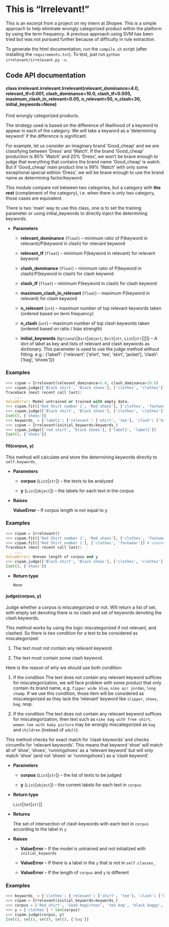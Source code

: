# This is “Irrelevant!”

This is an excerpt from a project on my intern at Shopee. This is a simple approach to help
eliminate wrongly categorized product within the platform by using the term frequency. A previous approach
using SVM has been tried but was not pursued further because of difficulty in rule extraction.

To generate the html documentation, run the `compile.sh` script (after installing the `requirements.txt`).
To test, just run `python irrelevant/irrelevant.py -v`.

## Code API documentation


#### class irrelevant.irrelevant.Irrelevant(relevant_dominance=4.0, relevant_tf=0.001, clash_dominance=10.0, clash_tf=0.005, maximum_clash_in_relevant=0.05, n_relevant=50, n_clash=30, initial_keywords=None)
Find wrongly categorized products.

The strategy used is based on the difference of likelihood of a keyword
to appear in each of the category. We will take a keyword as a ‘determining keyword’ if the difference is
significant.

For example, let us consider an imaginary brand ‘Good_cheap’ and we are classifying
between ‘Dress’ and ‘Watch’. If the brand ‘Good_cheap’ production is 80% ‘Watch’ and 20% ‘Dress’, we won’t be
brave enough to judge that everything that contains the brand name ‘Good_cheap’ is watch. But if ‘Good_cheap’
main product line is 99% ‘Watch’ with only some exceptional special edition ‘Dress’, we will be brave enough
to use the brand name as determining factor/keyword.

This module compare not between two categories, but a category with **the rest** (complement of the category), i.e.
when there is only two category, those cases are equivalent.

There is two ‘main’ way to use this class, one is to set the training parameter or using initial_keywords
to directly inject the determining keywords.


* **Parameters**

    
    * **relevant_dominance** (`float`) – minimum ratio of P(keyword in relevant)/P(keyword in clash) for relevant keyword


    * **relevant_tf** (`float`) – minimum P(keyword in relevant) for relevant keyword


    * **clash_dominance** (`float`) – minimum ratio of P(keyword in clash)/P(keyword in clash) for clash keyword


    * **clash_tf** (`float`) – minimum P(keyword in clash) for clash keyword


    * **maximum_clash_in_relevant** (`float`) – maximum P(keyword in relevant) for clash keyword


    * **n_relevant** (`int`) – maximum number of top relevant keywords taken (ordered based on term frequency)


    * **n_clash** (`int`) – maximum number of top clash keywords taken (ordered based on ratio / bias strength)


    * **initial_keywords** (`Optional`[`Dict`[`object`, `Dict`[`str`, `List`[`str`]]]]) – A dict of label as key and lists of relevant and clash keywords as dictionary.
    This parameter is used to use the judge method without fitting.
    e.g.: {‘label1’: {‘relevant’: [‘shirt’, ‘tee’, ‘skirt’, ‘jacket’], ‘clash’: [‘bag’, ‘shoes’]}}


### Examples

```python
>>> cspam = Irrelevant(relevant_dominance=5.0, clash_dominance=20.0)
>>> cspam.judge(['Black shirt', 'Black shoes'], ['clothes', 'clothes'])
Traceback (most recent call last):
    ...
ValueError: Model untrained or trained with empty data.
>>> cspam.fit(['Red Shirt number 1', 'Red shoes'], ['clothes', 'footwear'])
>>> cspam.judge(['Black shirt', 'Black shoes'], ['clothes', 'clothes'])
[set(), {'shoes'}]
>>> keywords_ = {'label1': {'relevant': ['shirt', 'tee'], 'clash': ['bag', 'shoes']}}
>>> cspam = Irrelevant(initial_keywords=keywords_)
>>> cspam.judge(['red shirt', 'black shoes'], ['label1', 'label1'])
[set(), {'shoes'}]
```


#### fit(corpus, y)
This method will calculate and store the determining keywords directly to `self.keywords_`


* **Parameters**

    
    * **corpus** (`List`[`str`]) – the texts to be analyzed


    * **y** (`List`[`object`]) – the labels for each text in the corpus



* **Raises**

    **ValueError** – If corpus length is not equal to y


### Examples

```python
>>> cspam = Irrelevant()
>>> cspam.fit(['Red Shirt number 1', 'Red shoes'], ['clothes', 'footwear'])
>>> cspam.fit(['Red Shirt number 1'], ['clothes', 'footwear']) # uneven length
Traceback (most recent call last):
    ...
ValueError: Uneven length of corpus and y
>>> cspam.judge(['Black shirt', 'Black shoes'], ['clothes', 'clothes']) # retains last successful fit
[set(), {'shoes'}]
```


* **Return type**

    `None`



#### judge(corpus, y)
Judge whether a corpus is miscategorized or not. Will return a list of set, with empty set denoting there is
no clash and set of keywords denoting the clash keywords.

This method works by using the logic miscategorized if not relevant, and clashed. So there is two condition
for a text to be considered as miscategorized:


1. The text must not contain any relevant keyword.


2. The text must contain some clash keyword.

Here is the reason of why we should use both condition:


1. If the condition The text does not contain any relevant keyword suffices for miscategorization,          we will face problem with some product that only contain its brand name, e.g.          `fipper wide blue`, `nike air jordan`, `long champ`. If we use this condition, those item will be          considered as miscategorized as they lack the ‘relevant’ keyword like `slipper`, `shoes`, `bag`, resp.


2. If the condition The text does not contain any relevant keyword suffices for miscategorization,          then text such as `nike bag with free shirt`, `women tee with baby picture` may be wrongly miscategorized          as `bag` and `children` (instead of `adult`).

This method checks for exact match for ‘clash keywords’ and checks circumfix for ‘relevant keywords’.
This means that keyword ‘shoe’ will match all of ‘shoe’, ‘shoes’, ‘runningshoes’ as a ‘relevant keyword’ but
will only match ‘shoe’ (and not ‘shoes’ or ‘runningshoes’) as a ‘clash keyword’.


* **Parameters**

    
    * **corpus** (`List`[`str`]) – the list of texts to be judged


    * **y** (`List`[`object`]) – the current labels for each text in `corpus`



* **Return type**

    `List`[`Set`[`str`]]



* **Returns**

    The set of intersection of clash keywords with each text in `corpus` according to the label in `y`



* **Raises**

    
    * **ValueError** – If the model is untrained and not initialized with `initial_keywords`


    * **ValueError** – If there is a label in the `y` that is not in `self.classes_`


    * **ValueError** – If the length of `corpus` and `y` is different


### Examples

```python
>>> keywords_ = {'clothes': {'relevant': ['shirt', 'tee'], 'clash': ['bag', 'shoes']}}
>>> cspam = Irrelevant(initial_keywords=keywords_)
>>> corpus = ['Red shirt', 'Good magictees', 'tee bag', 'black baggy', 'black bag']
>>> y = ['clothes'] * len(corpus)
>>> cspam.judge(corpus, y)
[set(), set(), set(), set(), {'bag'}]
```
